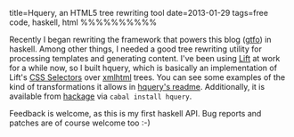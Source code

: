 title=Hquery, an HTML5 tree rewriting tool
date=2013-01-29
tags=free code, haskell, html
%%%%%%%%%%

Recently I began rewriting the framework that powers this blog
([gtfo][1]) in haskell. Among other things, I needed a good tree
rewriting utility for processing templates and generating content.
I've been using [Lift][2] at work for a while now, so I built
hquery, which is basically an implementation of Lift's [CSS
Selectors][4] over [xmlhtml][5] trees. You can see some examples of
the kind of transformations it allows in [hquery's readme][6].
Additionally, it is available from [hackage][7] via `cabal install
hquery`.

Feedback is welcome, as this is my first haskell API. Bug reports and
patches are of course welcome too :-)

  [1]: https://github.com/tych0/gtfo
  [2]: http://liftweb.net/
  [4]: http://simply.liftweb.net/index-7.10.html
  [5]: http://hackage.haskell.org/package/xmlhtml
  [6]: https://github.com/tych0/hquery#examples
  [7]: http://hackage.haskell.org/package/hquery
